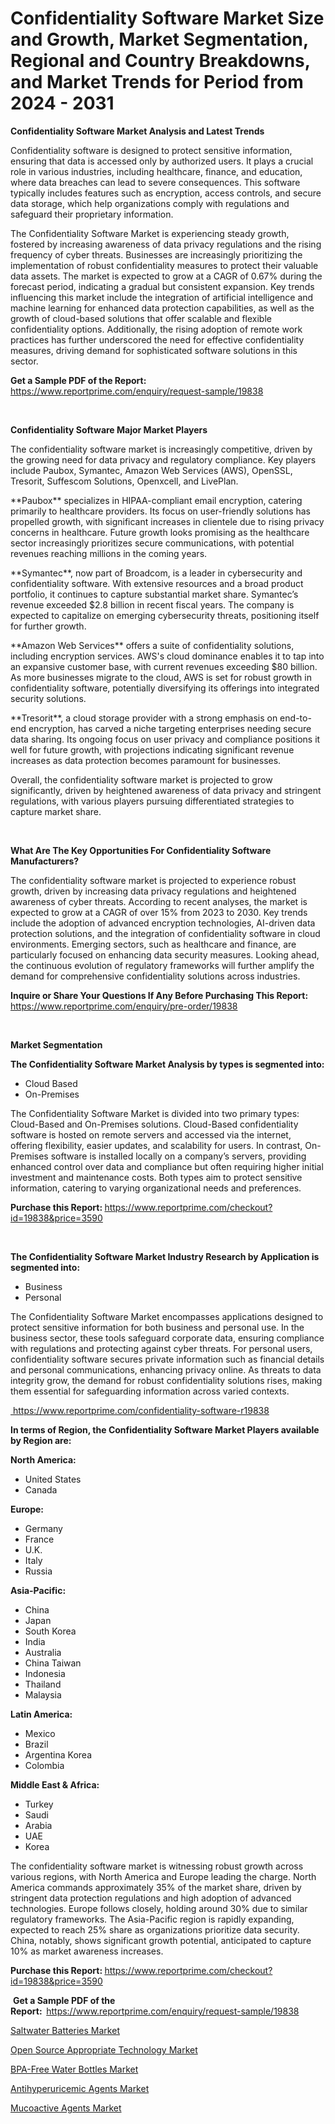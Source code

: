 <p><h1>Confidentiality Software Market Size and Growth, Market Segmentation, Regional and Country Breakdowns, and Market Trends for Period from 2024 -  2031</h1></p><p><strong>Confidentiality Software Market Analysis and Latest Trends</strong></p>
<p><p>Confidentiality software is designed to protect sensitive information, ensuring that data is accessed only by authorized users. It plays a crucial role in various industries, including healthcare, finance, and education, where data breaches can lead to severe consequences. This software typically includes features such as encryption, access controls, and secure data storage, which help organizations comply with regulations and safeguard their proprietary information.</p><p>The Confidentiality Software Market is experiencing steady growth, fostered by increasing awareness of data privacy regulations and the rising frequency of cyber threats. Businesses are increasingly prioritizing the implementation of robust confidentiality measures to protect their valuable data assets. The market is expected to grow at a CAGR of 0.67% during the forecast period, indicating a gradual but consistent expansion. Key trends influencing this market include the integration of artificial intelligence and machine learning for enhanced data protection capabilities, as well as the growth of cloud-based solutions that offer scalable and flexible confidentiality options. Additionally, the rising adoption of remote work practices has further underscored the need for effective confidentiality measures, driving demand for sophisticated software solutions in this sector.</p></p>
<p><strong>Get a Sample PDF of the Report:&nbsp;</strong> <a href="https://www.reportprime.com/enquiry/request-sample/19838?utm_campaign=950&utm_medium=2&utm_source=Github&utm_content=ia&utm_term=02122024&utm_id=confidentiality-software">https://www.reportprime.com/enquiry/request-sample/19838</a></p>
<p>&nbsp;</p>
<p><strong>Confidentiality Software Major Market Players</strong></p>
<p><p>The confidentiality software market is increasingly competitive, driven by the growing need for data privacy and regulatory compliance. Key players include Paubox, Symantec, Amazon Web Services (AWS), OpenSSL, Tresorit, Suffescom Solutions, Openxcell, and LivePlan.</p><p>**Paubox** specializes in HIPAA-compliant email encryption, catering primarily to healthcare providers. Its focus on user-friendly solutions has propelled growth, with significant increases in clientele due to rising privacy concerns in healthcare. Future growth looks promising as the healthcare sector increasingly prioritizes secure communications, with potential revenues reaching millions in the coming years.</p><p>**Symantec**, now part of Broadcom, is a leader in cybersecurity and confidentiality software. With extensive resources and a broad product portfolio, it continues to capture substantial market share. Symantec’s revenue exceeded $2.8 billion in recent fiscal years. The company is expected to capitalize on emerging cybersecurity threats, positioning itself for further growth.</p><p>**Amazon Web Services** offers a suite of confidentiality solutions, including encryption services. AWS's cloud dominance enables it to tap into an expansive customer base, with current revenues exceeding $80 billion. As more businesses migrate to the cloud, AWS is set for robust growth in confidentiality software, potentially diversifying its offerings into integrated security solutions.</p><p>**Tresorit**, a cloud storage provider with a strong emphasis on end-to-end encryption, has carved a niche targeting enterprises needing secure data sharing. Its ongoing focus on user privacy and compliance positions it well for future growth, with projections indicating significant revenue increases as data protection becomes paramount for businesses.</p><p>Overall, the confidentiality software market is projected to grow significantly, driven by heightened awareness of data privacy and stringent regulations, with various players pursuing differentiated strategies to capture market share.</p></p>
<p>&nbsp;</p>
<p><strong>What Are The Key Opportunities For Confidentiality Software Manufacturers?</strong></p>
<p><p>The confidentiality software market is projected to experience robust growth, driven by increasing data privacy regulations and heightened awareness of cyber threats. According to recent analyses, the market is expected to grow at a CAGR of over 15% from 2023 to 2030. Key trends include the adoption of advanced encryption technologies, AI-driven data protection solutions, and the integration of confidentiality software in cloud environments. Emerging sectors, such as healthcare and finance, are particularly focused on enhancing data security measures. Looking ahead, the continuous evolution of regulatory frameworks will further amplify the demand for comprehensive confidentiality solutions across industries.</p></p>
<p><strong>Inquire or Share Your Questions If Any Before Purchasing This Report:</strong> <a href="https://www.reportprime.com/enquiry/pre-order/19838?utm_campaign=950&utm_medium=2&utm_source=Github&utm_content=ia&utm_term=02122024&utm_id=confidentiality-software">https://www.reportprime.com/enquiry/pre-order/19838</a></p>
<p>&nbsp;</p>
<p><strong>Market Segmentation</strong></p>
<p><strong>The Confidentiality Software Market Analysis by types is segmented into:</strong></p>
<p><ul><li>Cloud Based</li><li>On-Premises</li></ul></p>
<p><p>The Confidentiality Software Market is divided into two primary types: Cloud-Based and On-Premises solutions. Cloud-Based confidentiality software is hosted on remote servers and accessed via the internet, offering flexibility, easier updates, and scalability for users. In contrast, On-Premises software is installed locally on a company’s servers, providing enhanced control over data and compliance but often requiring higher initial investment and maintenance costs. Both types aim to protect sensitive information, catering to varying organizational needs and preferences.</p></p>
<p><strong>Purchase this Report:&nbsp;</strong><a href="https://www.reportprime.com/checkout?id=19838&price=3590&utm_campaign=950&utm_medium=2&utm_source=Github&utm_content=ia&utm_term=02122024&utm_id=confidentiality-software">https://www.reportprime.com/checkout?id=19838&price=3590</a></p>
<p>&nbsp;</p>
<p><strong>The Confidentiality Software Market Industry Research by Application is segmented into:</strong></p>
<p><ul><li>Business</li><li>Personal</li></ul></p>
<p><p>The Confidentiality Software Market encompasses applications designed to protect sensitive information for both business and personal use. In the business sector, these tools safeguard corporate data, ensuring compliance with regulations and protecting against cyber threats. For personal users, confidentiality software secures private information such as financial details and personal communications, enhancing privacy online. As threats to data integrity grow, the demand for robust confidentiality solutions rises, making them essential for safeguarding information across varied contexts.</p></p>
<p><a href="https://www.reportprime.com/confidentiality-software-r19838?utm_campaign=950&utm_medium=2&utm_source=Github&utm_content=ia&utm_term=02122024&utm_id=confidentiality-software">&nbsp;https://www.reportprime.com/confidentiality-software-r19838</a></p>
<p><strong>In terms of Region, the Confidentiality Software Market Players available by Region are:</strong></p>
<p>
    <p> <strong> North America: </strong>
        <ul>
            <li>United States</li>
            <li>Canada</li>
        </ul>
        </p> 
    <p> <strong> Europe: </strong>
        <ul>
            <li>Germany</li>
            <li>France</li>
            <li>U.K.</li>
            <li>Italy</li>
            <li>Russia</li>
        </ul>
        </p> 
    <p> <strong> Asia-Pacific: </strong>
        <ul>
            <li>China</li>
            <li>Japan</li>
            <li>South Korea</li>
            <li>India</li>
            <li>Australia</li>
            <li>China Taiwan</li>
            <li>Indonesia</li>
            <li>Thailand</li>
            <li>Malaysia</li>
        </ul>
        </p> 
    <p> <strong> Latin America: </strong>
        <ul>
            <li>Mexico</li>
            <li>Brazil</li>
            <li>Argentina Korea</li>
            <li>Colombia</li>
        </ul>
        </p> 
    <p> <strong> Middle East & Africa: </strong>
        <ul>
            <li>Turkey</li>
            <li>Saudi</li>
            <li>Arabia</li>
            <li>UAE</li>
            <li>Korea</li>
        </ul>
    </p>
    </p>
<p><p>The confidentiality software market is witnessing robust growth across various regions, with North America and Europe leading the charge. North America commands approximately 35% of the market share, driven by stringent data protection regulations and high adoption of advanced technologies. Europe follows closely, holding around 30% due to similar regulatory frameworks. The Asia-Pacific region is rapidly expanding, expected to reach 25% share as organizations prioritize data security. China, notably, shows significant growth potential, anticipated to capture 10% as market awareness increases.</p></p>
<p><strong>Purchase this Report: </strong><a href="https://www.reportprime.com/checkout?id=19838&price=3590&utm_campaign=950&utm_medium=2&utm_source=Github&utm_content=ia&utm_term=02122024&utm_id=confidentiality-software">https://www.reportprime.com/checkout?id=19838&price=3590</a></p>
<p>&nbsp;<strong>Get a Sample PDF of the Report:&nbsp;&nbsp;</strong><a href="https://www.reportprime.com/enquiry/request-sample/19838?utm_campaign=950&utm_medium=2&utm_source=Github&utm_content=ia&utm_term=02122024&utm_id=confidentiality-software">https://www.reportprime.com/enquiry/request-sample/19838</a></p>
<p><strong></strong></p>
<p><p><a href="https://issuu.com/reportprime-2/docs/saltwater-batteries-market-size-2030.pptx?utm_campaign=950&utm_medium=2&utm_source=Github&utm_content=ia&utm_term=02122024&utm_id=confidentiality-software">Saltwater Batteries Market</a></p><p><a href="https://github.com/osbornrdaflalo/Market-Research-Report-List-1/blob/main/open-source-appropriate-technology-market.md?utm_campaign=950&utm_medium=2&utm_source=Github&utm_content=ia&utm_term=02122024&utm_id=confidentiality-software">Open Source Appropriate Technology Market</a></p><p><a href="https://issuu.com/reportprime-2/docs/bpa-free-water-bottles-market-size-2030.pptx?utm_campaign=950&utm_medium=2&utm_source=Github&utm_content=ia&utm_term=02122024&utm_id=confidentiality-software">BPA-Free Water Bottles Market</a></p><p><a href="https://www.linkedin.com/pulse/assessing-effect-ofcompany-theantihyperuricemic-agents-market-cnxoe?utm_campaign=950&utm_medium=2&utm_source=Github&utm_content=ia&utm_term=02122024&utm_id=confidentiality-software">Antihyperuricemic Agents Market</a></p><p><a href="https://www.linkedin.com/pulse/synopsis-global-mucoactive-agents-market-trend-its-rapid-growth-6nzre?utm_campaign=950&utm_medium=2&utm_source=Github&utm_content=ia&utm_term=02122024&utm_id=confidentiality-software">Mucoactive Agents Market</a></p></p>